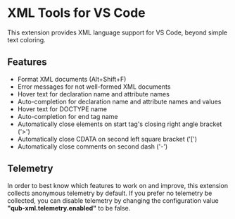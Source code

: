 # XML Tools for VS Code

This extension provides XML language support for VS Code, beyond simple text coloring.

## Features

- Format XML documents (Alt+Shift+F)
- Error messages for not well-formed XML documents
- Hover text for declaration name and attribute names
- Auto-completion for declaration name and attribute names and values
- Hover text for DOCTYPE name
- Auto-completion for end tag name
- Automatically close elements on start tag's closing right angle bracket ('>')
- Automatically close CDATA on second left square bracket ('[')
- Automatically close comments on second dash ('-')

## Telemetry

In order to best know which features to work on and improve, this extension collects anonymous telemetry by default. If you prefer no telemetry be collected, you can disable telemetry by changing the configuration value **"qub-xml.telemetry.enabled"** to be false.